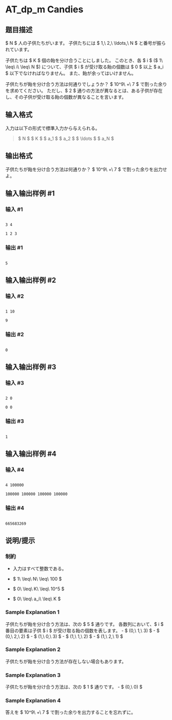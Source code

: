 # AT_dp_m Candies

## 题目描述

[problemUrl]: https://atcoder.jp/contests/dp/tasks/dp_m

$ N $ 人の子供たちがいます。 子供たちには $ 1,\ 2,\ \ldots,\ N $ と番号が振られています。

子供たちは $ K $ 個の飴を分け合うことにしました。 このとき、各 $ i $ ($ 1\ \leq\ i\ \leq\ N $) について、子供 $ i $ が受け取る飴の個数は $ 0 $ 以上 $ a_i $ 以下でなければなりません。 また、飴が余ってはいけません。

子供たちが飴を分け合う方法は何通りでしょうか？ $ 10^9\ +\ 7 $ で割った余りを求めてください。 ただし、$ 2 $ 通りの方法が異なるとは、ある子供が存在し、その子供が受け取る飴の個数が異なることを言います。

## 输入格式

入力は以下の形式で標準入力から与えられる。

> $ N $ $ K $ $ a_1 $ $ a_2 $ $ \ldots $ $ a_N $

## 输出格式

子供たちが飴を分け合う方法は何通りか？ $ 10^9\ +\ 7 $ で割った余りを出力せよ。

## 输入输出样例 #1

### 输入 #1

```
3 4
1 2 3
```

### 输出 #1

```
5
```

## 输入输出样例 #2

### 输入 #2

```
1 10
9
```

### 输出 #2

```
0
```

## 输入输出样例 #3

### 输入 #3

```
2 0
0 0
```

### 输出 #3

```
1
```

## 输入输出样例 #4

### 输入 #4

```
4 100000
100000 100000 100000 100000
```

### 输出 #4

```
665683269
```

## 说明/提示

### 制約

- 入力はすべて整数である。
- $ 1\ \leq\ N\ \leq\ 100 $
- $ 0\ \leq\ K\ \leq\ 10^5 $
- $ 0\ \leq\ a_i\ \leq\ K $

### Sample Explanation 1

子供たちが飴を分け合う方法は、次の $ 5 $ 通りです。 各数列において、$ i $ 番目の要素は子供 $ i $ が受け取る飴の個数を表します。 - $ (0,\ 1,\ 3) $ - $ (0,\ 2,\ 2) $ - $ (1,\ 0,\ 3) $ - $ (1,\ 1,\ 2) $ - $ (1,\ 2,\ 1) $

### Sample Explanation 2

子供たちが飴を分け合う方法が存在しない場合もあります。

### Sample Explanation 3

子供たちが飴を分け合う方法は、次の $ 1 $ 通りです。 - $ (0,\ 0) $

### Sample Explanation 4

答えを $ 10^9\ +\ 7 $ で割った余りを出力することを忘れずに。